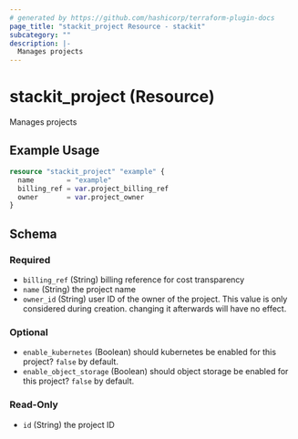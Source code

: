 ```yaml
---
# generated by https://github.com/hashicorp/terraform-plugin-docs
page_title: "stackit_project Resource - stackit"
subcategory: ""
description: |-
  Manages projects
---
```


# stackit_project (Resource)

Manages projects

## Example Usage

```terraform
resource "stackit_project" "example" {
  name        = "example"
  billing_ref = var.project_billing_ref
  owner       = var.project_owner
}
```

<!-- schema generated by tfplugindocs -->
## Schema

### Required

- `billing_ref` (String) billing reference for cost transparency
- `name` (String) the project name
- `owner_id` (String) user ID of the owner of the project. This value is only considered during creation. changing it afterwards will have no effect.

### Optional

- `enable_kubernetes` (Boolean) should kubernetes be enabled for this project? `false` by default.
- `enable_object_storage` (Boolean) should object storage be enabled for this project? `false` by default.

### Read-Only

- `id` (String) the project ID



